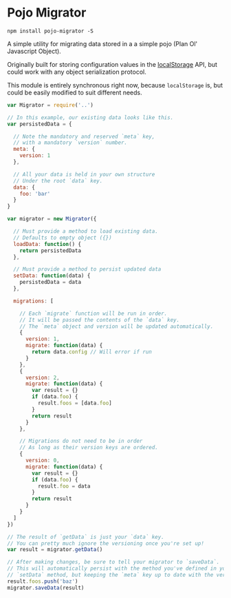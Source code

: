 # Pojo Migrator

```
npm install pojo-migrator -S
```

A simple utility for migrating data stored in a a simple pojo (Plan Ol' Javascript Object).

Originally built for storing configuration values in the [localStorage](https://developer.mozilla.org/en-US/docs/Web/API/Window/localStorage) API, but could work with any object serialization protocol.

This module is entirely synchronous right now, because `localStorage` is, but could be easily modified to suit different needs.

```javascript
var Migrator = require('..')

// In this example, our existing data looks like this.
var persistedData = {

  // Note the mandatory and reserved `meta` key,
  // with a mandatory `version` number.
  meta: {
    version: 1
  },

  // All your data is held in your own structure
  // Under the root `data` key.
  data: {
    foo: 'bar'
  }
}

var migrator = new Migrator({

  // Must provide a method to load existing data.
  // Defaults to empty object ({})
  loadData: function() {
    return persistedData
  },

  // Must provide a method to persist updated data
  setData: function(data) {
    persistedData = data
  },

  migrations: [

    // Each `migrate` function will be run in order.
    // It will be passed the contents of the `data` key.
    // The `meta` object and version will be updated automatically.
    {
      version: 1,
      migrate: function(data) {
        return data.config // Will error if run
      }
    },
    {
      version: 2,
      migrate: function(data) {
        var result = {}
        if (data.foo) {
          result.foos = [data.foo]
        }
        return result
      }
    },

    // Migrations do not need to be in order
    // As long as their version keys are ordered.
    {
      version: 0,
      migrate: function(data) {
        var result = {}
        if (data.foo) {
          result.foo = data
        }
        return result
      }
    }
  ]
})

// The result of `getData` is just your `data` key.
// You can pretty much ignore the versioning once you're set up!
var result = migrator.getData()

// After making changes, be sure to tell your migrator to `saveData`.
// This will automatically persist with the method you've defined in your
// `setData` method, but keeping the `meta` key up to date with the version.
result.foos.push('baz')
migrator.saveData(result)
```
